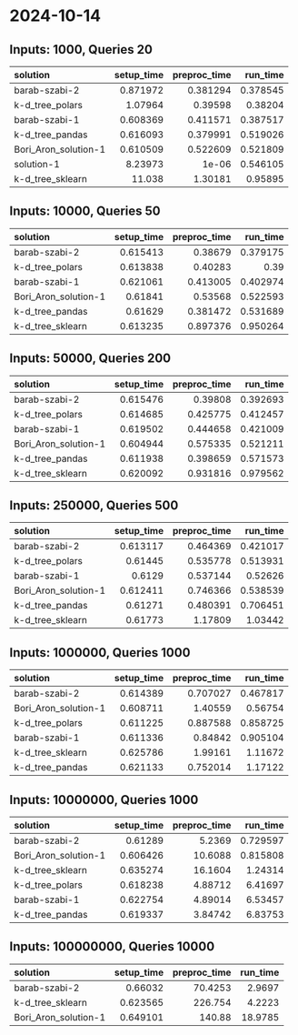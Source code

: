 # 2024-10-14

## Inputs: 1000, Queries 20

| solution             |   setup_time |   preproc_time |   run_time |
|:---------------------|-------------:|---------------:|-----------:|
| barab-szabi-2        |     0.871972 |       0.381294 |   0.378545 |
| k-d_tree_polars      |     1.07964  |       0.39598  |   0.38204  |
| barab-szabi-1        |     0.608369 |       0.411571 |   0.387517 |
| k-d_tree_pandas      |     0.616093 |       0.379991 |   0.519026 |
| Bori_Aron_solution-1 |     0.610509 |       0.522609 |   0.521809 |
| solution-1           |     8.23973  |       1e-06    |   0.546105 |
| k-d_tree_sklearn     |    11.038    |       1.30181  |   0.95895  |

## Inputs: 10000, Queries 50

| solution             |   setup_time |   preproc_time |   run_time |
|:---------------------|-------------:|---------------:|-----------:|
| barab-szabi-2        |     0.615413 |       0.38679  |   0.379175 |
| k-d_tree_polars      |     0.613838 |       0.40283  |   0.39     |
| barab-szabi-1        |     0.621061 |       0.413005 |   0.402974 |
| Bori_Aron_solution-1 |     0.61841  |       0.53568  |   0.522593 |
| k-d_tree_pandas      |     0.61629  |       0.381472 |   0.531689 |
| k-d_tree_sklearn     |     0.613235 |       0.897376 |   0.950264 |

## Inputs: 50000, Queries 200

| solution             |   setup_time |   preproc_time |   run_time |
|:---------------------|-------------:|---------------:|-----------:|
| barab-szabi-2        |     0.615476 |       0.39808  |   0.392693 |
| k-d_tree_polars      |     0.614685 |       0.425775 |   0.412457 |
| barab-szabi-1        |     0.619502 |       0.444658 |   0.421009 |
| Bori_Aron_solution-1 |     0.604944 |       0.575335 |   0.521211 |
| k-d_tree_pandas      |     0.611938 |       0.398659 |   0.571573 |
| k-d_tree_sklearn     |     0.620092 |       0.931816 |   0.979562 |

## Inputs: 250000, Queries 500

| solution             |   setup_time |   preproc_time |   run_time |
|:---------------------|-------------:|---------------:|-----------:|
| barab-szabi-2        |     0.613117 |       0.464369 |   0.421017 |
| k-d_tree_polars      |     0.61445  |       0.535778 |   0.513931 |
| barab-szabi-1        |     0.6129   |       0.537144 |   0.52626  |
| Bori_Aron_solution-1 |     0.612411 |       0.746366 |   0.538539 |
| k-d_tree_pandas      |     0.61271  |       0.480391 |   0.706451 |
| k-d_tree_sklearn     |     0.61773  |       1.17809  |   1.03442  |

## Inputs: 1000000, Queries 1000

| solution             |   setup_time |   preproc_time |   run_time |
|:---------------------|-------------:|---------------:|-----------:|
| barab-szabi-2        |     0.614389 |       0.707027 |   0.467817 |
| Bori_Aron_solution-1 |     0.608711 |       1.40559  |   0.56754  |
| k-d_tree_polars      |     0.611225 |       0.887588 |   0.858725 |
| barab-szabi-1        |     0.611336 |       0.84842  |   0.905104 |
| k-d_tree_sklearn     |     0.625786 |       1.99161  |   1.11672  |
| k-d_tree_pandas      |     0.621133 |       0.752014 |   1.17122  |

## Inputs: 10000000, Queries 1000

| solution             |   setup_time |   preproc_time |   run_time |
|:---------------------|-------------:|---------------:|-----------:|
| barab-szabi-2        |     0.61289  |        5.2369  |   0.729597 |
| Bori_Aron_solution-1 |     0.606426 |       10.6088  |   0.815808 |
| k-d_tree_sklearn     |     0.635274 |       16.1604  |   1.24314  |
| k-d_tree_polars      |     0.618238 |        4.88712 |   6.41697  |
| barab-szabi-1        |     0.622754 |        4.89014 |   6.53457  |
| k-d_tree_pandas      |     0.619337 |        3.84742 |   6.83753  |

## Inputs: 100000000, Queries 10000

| solution             |   setup_time |   preproc_time |   run_time |
|:---------------------|-------------:|---------------:|-----------:|
| barab-szabi-2        |     0.66032  |        70.4253 |     2.9697 |
| k-d_tree_sklearn     |     0.623565 |       226.754  |     4.2223 |
| Bori_Aron_solution-1 |     0.649101 |       140.88   |    18.9785 |
